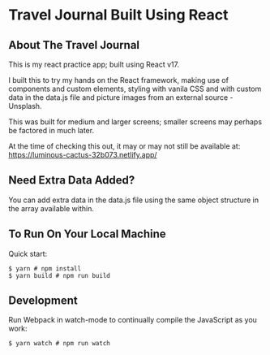 # Travel Journal Built Using React

## About The Travel Journal

This is my react practice app; built using React v17. 

I built this to try my hands on the React framework, making use of components and custom elements, styling with vanila CSS and with custom data in the data.js file and picture images from an external source - Unsplash.

This was built for medium and larger screens; smaller screens may perhaps be factored in much later.

At the time of checking this out, it may or may not still be available at: https://luminous-cactus-32b073.netlify.app/

## Need Extra Data Added?

You can add extra data in the data.js file using the same object structure in the array available within.


## To Run On Your Local Machine

Quick start:

```
$ yarn # npm install
$ yarn build # npm run build
````

## Development

Run Webpack in watch-mode to continually compile the JavaScript as you work:

```
$ yarn watch # npm run watch
```


